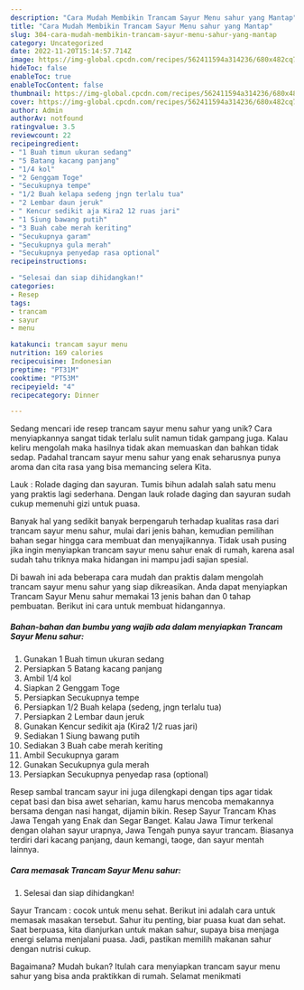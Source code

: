 ```yaml
---
description: "Cara Mudah Membikin Trancam Sayur Menu sahur yang Mantap"
title: "Cara Mudah Membikin Trancam Sayur Menu sahur yang Mantap"
slug: 304-cara-mudah-membikin-trancam-sayur-menu-sahur-yang-mantap
category: Uncategorized
date: 2022-11-20T15:14:57.714Z
image: https://img-global.cpcdn.com/recipes/562411594a314236/680x482cq70/trancam-sayur-menu-sahur-foto-resep-utama.jpg
hideToc: false
enableToc: true
enableTocContent: false
thumbnail: https://img-global.cpcdn.com/recipes/562411594a314236/680x482cq70/trancam-sayur-menu-sahur-foto-resep-utama.jpg
cover: https://img-global.cpcdn.com/recipes/562411594a314236/680x482cq70/trancam-sayur-menu-sahur-foto-resep-utama.jpg
author: Admin
authorAv: notfound
ratingvalue: 3.5
reviewcount: 22
recipeingredient:
- "1 Buah timun ukuran sedang"
- "5 Batang kacang panjang"
- "1/4 kol"
- "2 Genggam Toge"
- "Secukupnya tempe"
- "1/2 Buah kelapa sedeng jngn terlalu tua"
- "2 Lembar daun jeruk"
- " Kencur sedikit aja Kira2 12 ruas jari"
- "1 Siung bawang putih"
- "3 Buah cabe merah keriting"
- "Secukupnya garam"
- "Secukupnya gula merah"
- "Secukupnya penyedap rasa optional"
recipeinstructions:

- "Selesai dan siap dihidangkan!"
categories:
- Resep
tags:
- trancam
- sayur
- menu

katakunci: trancam sayur menu 
nutrition: 169 calories
recipecuisine: Indonesian
preptime: "PT31M"
cooktime: "PT53M"
recipeyield: "4"
recipecategory: Dinner

---
```





Sedang mencari ide resep trancam sayur menu sahur yang unik? Cara menyiapkannya sangat tidak terlalu sulit namun tidak gampang juga. Kalau keliru mengolah maka hasilnya tidak akan memuaskan dan bahkan tidak sedap. Padahal trancam sayur menu sahur yang enak seharusnya punya aroma dan cita rasa yang bisa memancing selera Kita.





Lauk : Rolade daging dan sayuran. Tumis bihun adalah salah satu menu yang praktis lagi sederhana. Dengan lauk rolade daging dan sayuran sudah cukup memenuhi gizi untuk puasa.

Banyak hal yang sedikit banyak berpengaruh terhadap kualitas rasa dari trancam sayur menu sahur, mulai dari jenis bahan, kemudian pemilihan bahan segar hingga cara membuat dan menyajikannya. Tidak usah pusing jika ingin menyiapkan trancam sayur menu sahur enak di rumah, karena asal sudah tahu triknya maka hidangan ini mampu jadi sajian spesial.






Di bawah ini ada beberapa cara mudah dan praktis dalam mengolah trancam sayur menu sahur yang siap dikreasikan. Anda dapat menyiapkan Trancam Sayur Menu sahur memakai 13 jenis bahan dan 0 tahap pembuatan. Berikut ini cara untuk membuat hidangannya.

<!--inarticleads1-->

##### Bahan-bahan dan bumbu yang wajib ada dalam menyiapkan Trancam Sayur Menu sahur:

1. Gunakan 1 Buah timun ukuran sedang
1. Persiapkan 5 Batang kacang panjang
1. Ambil 1/4 kol
1. Siapkan 2 Genggam Toge
1. Persiapkan Secukupnya tempe
1. Persiapkan 1/2 Buah kelapa (sedeng, jngn terlalu tua)
1. Persiapkan 2 Lembar daun jeruk
1. Gunakan  Kencur sedikit aja (Kira2 1/2 ruas jari)
1. Sediakan 1 Siung bawang putih
1. Sediakan 3 Buah cabe merah keriting
1. Ambil Secukupnya garam
1. Gunakan Secukupnya gula merah
1. Persiapkan Secukupnya penyedap rasa (optional)


Resep sambal trancam sayur ini juga dilengkapi dengan tips agar tidak cepat basi dan bisa awet seharian, kamu harus mencoba memakannya bersama dengan nasi hangat, dijamin bikin. Resep Sayur Trancam Khas Jawa Tengah yang Enak dan Segar Banget. Kalau Jawa Timur terkenal dengan olahan sayur urapnya, Jawa Tengah punya sayur trancam. Biasanya terdiri dari kacang panjang, daun kemangi, taoge, dan sayur mentah lainnya. 

<!--inarticleads2-->

##### Cara memasak Trancam Sayur Menu sahur:


1. Selesai dan siap dihidangkan!

Sayur Trancam : cocok untuk menu sehat. Berikut ini adalah cara untuk memasak masakan tersebut. Sahur itu penting, biar puasa kuat dan sehat. Saat berpuasa, kita dianjurkan untuk makan sahur, supaya bisa menjaga energi selama menjalani puasa. Jadi, pastikan memilih makanan sahur dengan nutrisi cukup. 

Bagaimana? Mudah bukan? Itulah cara menyiapkan trancam sayur menu sahur yang bisa anda praktikkan di rumah. Selamat menikmati
